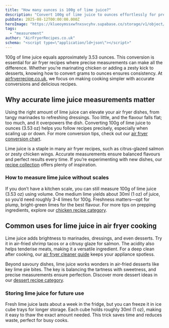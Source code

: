 ```yaml
---
title: "How many ounces is 100g of lime juice?"
description: "Convert 100g of lime juice to ounces effortlessly for precise air fryer recipes. Get accurate measurements in seconds!"
pubDate: 2025-08-12T00:00:00.000Z
heroImage: "https://klueoymssxwfnxsvcyhv.supabase.co/storage/v1/object/public/md/how-many-ounces-is-100g-of-lime-juice-0d22fb5b.webp"
tags:
  - "measurement"
author: "AirFryerRecipes.co.uk"
schema: "<script type=\"application/ld+json\"></script>"
---
```


<p>100g of lime juice equals approximately 3.53 ounces. This conversion is essential for air fryer recipes where precise measurements can make all the difference. Whether you’re marinating chicken or adding a zesty kick to desserts, knowing how to convert grams to ounces ensures consistency. At <a href=https://www.airfryerrecipe.co.uk>airfryerrecipe.co.uk</a>, we focus on making cooking simpler with accurate conversions and delicious recipes.</p>  

<h2>Why accurate lime juice measurements matter</h2>  
<p>Using the right amount of lime juice can elevate your air fryer dishes, from tangy marinades to refreshing dressings. Too little, and the flavour falls flat; too much, and it overpowers the dish. Converting 100g of lime juice to ounces (3.53 oz) helps you follow recipes precisely, especially when scaling up or down. For more conversion tips, check out our <a href=https://www.airfryerrecipe.co.uk/air-fryer-conversion-chart>air fryer conversion chart</a>.</p>  

<p>Lime juice is a staple in many air fryer recipes, such as citrus-glazed salmon or zesty chicken wings. Accurate measurements ensure balanced flavours and perfect results every time. If you’re experimenting with new dishes, our <a href=https://www.airfryerrecipe.co.uk/recipes>recipe collection</a> offers plenty of inspiration.</p>  

<h3>How to measure lime juice without scales</h3>  
<p>If you don’t have a kitchen scale, you can still measure 100g of lime juice (3.53 oz) using volume. One medium lime yields about 30ml (1 oz) of juice, so you’d need roughly 3-4 limes for 100g. Freshness matters—opt for plump, bright-green limes for the best flavour. For more tips on prepping ingredients, explore our <a href=https://www.airfryerrecipe.co.uk/recipe-category/chicken>chicken recipe category</a>.</p>  

<h2>Common uses for lime juice in air fryer cooking</h2>  
<p>Lime juice adds brightness to marinades, dressings, and even desserts. Try it in air-fried shrimp tacos or a citrusy glaze for salmon. The acidity also helps tenderise meats, making it a versatile ingredient. For a deep clean after cooking, our <a href=https://www.airfryerrecipe.co.uk/air-fryer-cleaner>air fryer cleaner guide</a> keeps your appliance spotless.</p>  

<p>Beyond savoury dishes, lime juice works wonders in air-fried desserts like key lime pie bites. The key is balancing the tartness with sweetness, and precise measurements ensure perfection. Discover more dessert ideas in our <a href=https://www.airfryerrecipe.co.uk/recipe-category/dessert>dessert recipe category</a>.</p>  

<h3>Storing lime juice for future use</h3>  
<p>Fresh lime juice lasts about a week in the fridge, but you can freeze it in ice cube trays for longer storage. Each cube holds roughly 30ml (1 oz), making it easy to thaw the exact amount needed. This trick saves time and reduces waste, perfect for busy cooks.</p>